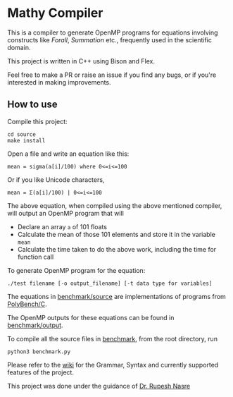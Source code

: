 # Mathy Compiler

This is a compiler to generate OpenMP programs for equations involving constructs like _Forall_, _Summation_ etc., frequently used in the scientific domain.

This project is written in C++ using Bison and Flex. 

Feel free to make a PR or raise an issue if you find any bugs, or if you're interested in making improvements.

## How to use

Compile this project:
```
cd source
make install
```

Open a file and write an equation like this:

```
mean = sigma(a[i]/100) where 0<=i<=100
```

Or if you like Unicode characters, 
```
mean = Σ(a[i]/100) | 0<=i<=100
```
The above equation, when compiled using the above mentioned compiler, will output an OpenMP program that will 

- Declare an array `a` of 101 floats
- Calculate the mean of those 101 elements and store it in the variable `mean`
- Calculate the time taken to do the above work, including the time for function call

To generate OpenMP program for the equation:
```
./test filename [-o output_filename] [-t data type for variables]
```

The equations in [benchmark/source](./benchmark/source) are implementations of programs from [PolyBench/C](https://web.cse.ohio-state.edu/~pouchet.2/software/polybench/).

The OpenMP outputs for these equations can be found in [benchmark/output](benchmark/output).

To compile all the source files in [benchmark](./benchmark/), from the root directory, run
```
python3 benchmark.py
```

Please refer to the [wiki](https://github.com/adharshkamath/Mathy-Compiler/wiki) for the Grammar, Syntax and currently supported features of the project.

This project was done under the guidance of [Dr. Rupesh Nasre](https://www.cse.iitm.ac.in/~rupesh)
